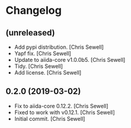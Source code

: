 Changelog
=========

(unreleased)
------------
- Add pypi distribution. [Chris Sewell]
- Yapf fix. [Chris Sewell]
- Update to aiida-core v1.0.0b5. [Chris Sewell]
- Tidy. [Chris Sewell]
- Add license. [Chris Sewell]

0.2.0 (2019-03-02)
------------------
- Fix to aiida-core 0.12.2. [Chris Sewell]
- Fixed to work with v0.12.1. [Chris Sewell]
- Initial commit. [Chris Sewell]
